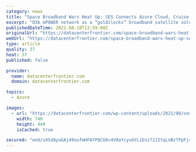 ```yaml
---
category: news
title: "Space Broadband Wars Heat Up: SES Connects Azure Cloud, Cruise Ships"
excerpt: "O3b mPOWER network as a “goldilocks” broadband satellite solution, offering advantages over geosynchronous Earth orbit (GEO) and low Earth orbit (LEO) constellations from SpaceX, OneWeb, and Telesat."
publishedDateTime: 2021-08-18T13:59:00Z
originalUrl: "https://datacenterfrontier.com/space-broadband-wars-heat-up-ses-connects-azure-cloud-cruise-ships/"
webUrl: "https://datacenterfrontier.com/space-broadband-wars-heat-up-ses-connects-azure-cloud-cruise-ships/"
type: article
quality: 37
heat: 37
published: false

provider:
  name: datacenterfrontier.com
  domain: datacenterfrontier.com

topics:
  - Azure

images:
  - url: "https://datacenterfrontier.com/wp-content/uploads/2021/08/ses-mpower.jpg"
    width: 740
    height: 449
    isCached: true

secured: "ooU/uX5dAyoGAj49oufmHFAYPQCG0c4V0aYcyuGYLiEnz72J2tqLnBzTPpFjs7BDI8EBEao8pQs8KgFrpcY5V+0mxOKlNzc1bRN6qpFSG5plsAr5qIgEkabwFKGeZWKtOMmCvdExXXXuHlVIdLnelncqms/PypodwwAgcptTGpubHYPBXpaiXC56rdxsj13POnDXBicOlJfmrg5zAUPdbFQras2NvPX8Q7NxPRAEraBP2FY24hNYdyuKozCu0Y4GUM2PUZJhLB0HGDhkDLr4Dd9uC01Gy48f7YCvVY6aqURXY4OylT0doya9nPIdOxXg16PI2VpTqs2qAU0bvp+V0tBKxMOatG77vMVq/D4ckao=;liP9+PQkjYg1nM4NCFghhQ=="
---
```


